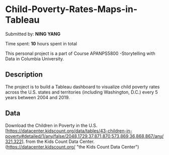 # Child-Poverty-Rates-Maps-in-Tableau

Submitted by: **NING YANG**

Time spent: **10** hours spent in total

This personal project is a part of Course APANPS5800 -Storytelling with Data in Columbia University.


## Description

The project is to build a Tableau dashboard to visualize child poverty rates across the U.S. states and territories (including Washington, D.C.) every 5 years between 2004 and 2019.  

## Data

Download the Children in Poverty in the U.S. [https://datacenter.kidscount.org/data/tables/43-children-in-poverty#detailed/1/any/false/2048,1729,37,871,870,573,869,36,868,867/any/321,322]. from the Kids Count Data Center.(https://datacenter.kidscount.org/ "the Kids Count Data Center")
